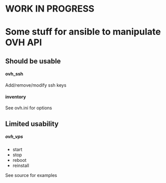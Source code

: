 # WORK IN PROGRESS
# Some stuff for ansible to manipulate OVH API
## Should be usable
#### ovh_ssh
Add/remove/modify ssh keys
#### inventory
See ovh.ini for options
## Limited usability
##### ovh_vps
* start
* stop
* reboot
* reinstall

See source for examples

